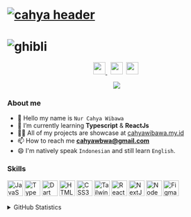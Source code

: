 
# [![cahya header](https://i.postimg.cc/k4XwWQK8/fix-banner-github.png)](https://cahyawibawa.my.id/)

# ![ghibli](https://i.postimg.cc/J03pm9Fp/ezgif-com-gif-maker-1.gif)

<p align=center>
<!--   <a href="https://t.me/">
    <img height="28" src="https://upload.wikimedia.org/wikipedia/commons/8/83/Telegram_2019_Logo.svg" />
  </a>&nbsp; -->
  <a href="https://facebook.com/cahyawbwa">
    <img height="28" src="https://upload.wikimedia.org/wikipedia/commons/5/51/Facebook_f_logo_%282019%29.svg" />
  </a>&nbsp;
  <a href="https://www.linkedin.com/mwlite/in/cahya-wibawa"><img height="28" src="https://upload.wikimedia.org/wikipedia/commons/8/81/LinkedIn_icon.svg"></a>&nbsp;
  <a href="https://instagram.com/cahyawibawaa"><img height="28" src="https://upload.wikimedia.org/wikipedia/commons/e/e7/Instagram_logo_2016.svg"></a>&nbsp;

</p>

<!-- <h1 align="center">Hi there 👋, I'm Nur Cahya Wibawa</h1> -->
<p align="center">
  <a href="https://github.com/DenverCoder1/readme-typing-svg"><img src="https://readme-typing-svg.herokuapp.com?lines=Informatics+Student;Junior+Front-End+Developer;Always%20learning%20new%20things&center=true&width=380&height=45"></a>
</p>
<!-- <br />

> Too long to pronounce my name? you can use my middle name to say hi, for example: `Hi Cahya` -->

<p align="center"> <img src="https://komarev.com/ghpvc/?username=cahyawibawa&label=Profile%20views&color=0e75b6&style=flat" alt="cahyawibawa" /> </p>

<!-- <p align="left"> <a href="https://github.com/ryo-ma/github-profile-trophy"><img src="https://github-profile-trophy.vercel.app/?username=cahyawibawa" alt="cahyawibawa" /></a> </p> -->
### About me
- 👋 Hello my name is `Nur Cahya Wibawa`
- 🌱 I’m currently learning **Typescript** & **ReactJs**
- 👨‍💻 All of my projects are showcase at [cahyawibawa.my.id](https://cahyawibawa.my.id/)
- 📫 How to reach me **cahyawbwa@gmail.com**
- 😄 I'm natively speak `Indonesian` and still learn `English`.

### Skills
<p align="left">
<a href="https://developer.mozilla.org/en-US/docs/Web/JavaScript" target="_blank" rel="noreferrer"><img src="https://raw.githubusercontent.com/danielcranney/readme-generator/main/public/icons/skills/javascript-colored.svg" width="36" height="36" alt="JavaScript" /></a>
<a href="https://www.typescriptlang.org/" target="_blank" rel="noreferrer"><img src="https://raw.githubusercontent.com/danielcranney/readme-generator/main/public/icons/skills/typescript-colored.svg" width="36" height="36" alt="TypeScript" /></a>
<a href="https://dart.dev/" target="_blank" rel="noreferrer"><img src="https://raw.githubusercontent.com/danielcranney/readme-generator/main/public/icons/skills/dart-colored.svg" width="36" height="36" alt="Dart" /></a>
<a href="https://developer.mozilla.org/en-US/docs/Glossary/HTML5" target="_blank" rel="noreferrer"><img src="https://raw.githubusercontent.com/danielcranney/readme-generator/main/public/icons/skills/html5-colored.svg" width="36" height="36" alt="HTML5" /></a>
<a href="https://www.w3.org/TR/CSS/#css" target="_blank" rel="noreferrer"><img src="https://raw.githubusercontent.com/danielcranney/readme-generator/main/public/icons/skills/css3-colored.svg" width="36" height="36" alt="CSS3" /></a>
<a href="https://tailwindcss.com/" target="_blank" rel="noreferrer"><img src="https://raw.githubusercontent.com/danielcranney/readme-generator/main/public/icons/skills/tailwindcss-colored.svg" width="36" height="36" alt="TailwindCSS" /></a>
<a href="https://reactjs.org/" target="_blank" rel="noreferrer"><img src="https://raw.githubusercontent.com/danielcranney/readme-generator/main/public/icons/skills/react-colored.svg" width="36" height="36" alt="React" /></a>
<a href="https://nextjs.org/docs" target="_blank" rel="noreferrer"><img src="https://raw.githubusercontent.com/danielcranney/readme-generator/main/public/icons/skills/nextjs-colored.svg" width="36" height="36" alt="NextJs" /></a>
<a href="https://nodejs.org/en/" target="_blank" rel="noreferrer"><img src="https://raw.githubusercontent.com/danielcranney/readme-generator/main/public/icons/skills/nodejs-colored.svg" width="36" height="36" alt="NodeJS" /></a>
<a href="https://www.figma.com/" target="_blank" rel="noreferrer"><img src="https://raw.githubusercontent.com/danielcranney/readme-generator/main/public/icons/skills/figma-colored.svg" width="36" height="36" alt="Figma" /></a>
</p>

<details>
 <summary>GitHub Statistics</summary>
 <hr />
<p><img align="left" src="https://github-readme-stats.vercel.app/api/top-langs?username=cahyawibawa&show_icons=true&locale=en&layout=compact&bg_color=151515&icon_color=bb2acf&text_color=daf7dc" alt="cahyawibawa" /></p>

<p>&nbsp;<img align="center" src="https://github-readme-stats.vercel.app/api?username=cahyawibawa&show_icons=true&locale=en&bg_color=151515&icon_color=bb2acf&text_color=daf7dc" alt="cahyawibawa" /></p>
</details>


<!-- 
<h3 align="left">Connect with me:</h3>
<p align="left">
<a href="https://linkedin.com/in/cahya-wibawa" target="blank"><img align="center" src="https://raw.githubusercontent.com/rahuldkjain/github-profile-readme-generator/master/src/images/icons/Social/linked-in-alt.svg" alt="cahya wibawa" height="30" width="40" /></a>
<a href="https://instagram.com/cahyawibawaa" target="blank"><img align="center" src="https://raw.githubusercontent.com/rahuldkjain/github-profile-readme-generator/master/src/images/icons/Social/instagram.svg" alt="cahyawibawaa" height="30" width="40" /></a> -->





<!-- <p><img align="center" src="https://github-readme-streak-stats.herokuapp.com/?user=cahyawibawa&" alt="cahyawibawa" /></p> -->

<!---
cahyawibawa/cahyawibawa is a ✨ special ✨ repository because its `README.md` (this file) appears on your GitHub profile.
You can click the Preview link to take a look at your changes.
--->
